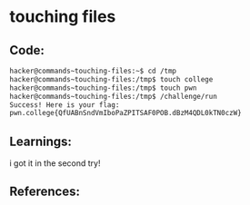 # touching files
## Code:
```bash
hacker@commands~touching-files:~$ cd /tmp
hacker@commands~touching-files:/tmp$ touch college
hacker@commands~touching-files:/tmp$ touch pwn
hacker@commands~touching-files:/tmp$ /challenge/run
Success! Here is your flag:
pwn.college{QfUABnSndVmIboPaZPITSAF0POB.dBzM4QDL0kTN0czW}
```
## Learnings:
i got it in the second try!
## References:
